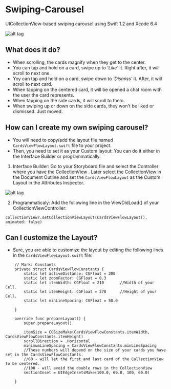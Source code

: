 # Swiping-Carousel
UICollectionView-based swiping carousel using Swift 1.2 and Xcode 6.4

![alt tag](https://github.com/PPacie/Swiping-Carousel/blob/master/Swiping-Carousel-Demo.gif)

## What does it do?
*	When scrolling, the cards magnify when they get to the center.
*	You can tap and hold on a card, swipe up to *'Like'* it. Right after, it will scroll to next one.
*	Yoy can tap and hold on a card, swipe down to *'Dismiss'* it. After, it will scroll to next card.
*	When tapping on the centered card, it will be opened a chat room with the user the card represents.
*	When tapping on the side cards, it will scroll to them.
*	When swiping up or down on the side cards, they won't be liked or dismissed. Just moved.

## How can I create my own swiping carousel?
*   You will need to copy/add the layout file named `CardsViewFlowLayout.swift` file to your project. 
*   Then, you need to set it as your Custom layout: You can do it either in the Interface Builder or programmatically.
1. Interface Builder: Go to your Storyboard file and select the Controller where you have the CollectionView . Later select the CollectionView in the Document Outline and set the `CardsViewFlowLayout` as the Custom Layout in the Attributes Inspector.

![alt tag](https://github.com/PPacie/Swiping-Carousel/blob/master/AddCustomLayout.png)

2. Programmaticaly: 
Add the following line in the ViewDidLoad() of your CollectionViewController:

```collectionView?.setCollectionViewLayout(CardsViewFlowLayout(), animated: false)```

## Can I customize the Layout?
* Sure, you are able to customize the layout by editing the following lines in the `CardsViewFlowLayout.swift` file:

```
    // Mark: Constants 
    private struct CardsViewFlowConstants {
        static let activeDistance: CGFloat = 200
        static let zoomFactor: CGFloat = 0.3
        static let itemWidth: CGFloat = 210       //Width of your Cell.
        static let itemHeight: CGFloat = 278      //Height of your Cell.
        static let minLineSpacing: CGFloat = 50.0
        
    }
    
    override func prepareLayout() {
        super.prepareLayout()
        
        itemSize = CGSizeMake(CardsViewFlowConstants.itemWidth, CardsViewFlowConstants.itemHeight)
        scrollDirection = .Horizontal
        minimumLineSpacing = CardsViewFlowConstants.minLineSpacing
        //These numbers will depend on the size of your cards you have set in the CardsViewFlowConstants.
        //60 - will let the first and last card of the CollectionView to be centered.
        //100 - will avoid the double rows in the CollectionView
        sectionInset = UIEdgeInsetsMake(100.0, 60.0, 100, 60.0)
        
    }
```
